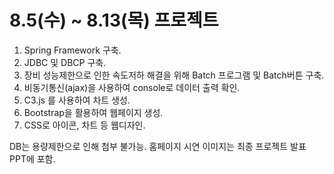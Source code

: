 # 8.5(수) ~ 8.13(목) 프로젝트
1. Spring Framework 구축.
2. JDBC 및 DBCP 구축.
3. 장비 성능제한으로 인한 속도저하 해결을 위해 Batch 프로그램 및 Batch버튼 구축.
3. 비동기통신(ajax)을 사용하여 console로 데이터 출력 확인.
4. C3.js 를 사용하여 차트 생성.
5. Bootstrap을 활용하여 웹페이지 생성.
6. CSS로 아이콘, 차트 등 웹디자인.

DB는 용량제한으로 인해 첨부 불가능.
홈페이지 시연 이미지는 최종 프로젝트 발표 PPT에 포함.

